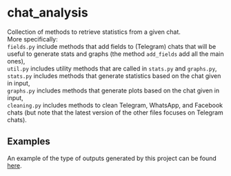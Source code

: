 # chat_analysis
Collection of methods to retrieve statistics from a given chat.  
More specifically:  
`fields.py` include methods that add fields to (Telegram) chats that will be useful to generate stats and graphs (the method `add_fields` add all the main ones),  
`util.py` includes utility methods that are called in `stats.py` and `graphs.py`,  
`stats.py` includes methods that generate statistics based on the chat given in input,  
`graphs.py` includes methods that generate plots based on the chat given in input,  
`cleaning.py` includes methods to clean Telegram, WhatsApp, and Facebook chats (but note that the latest version of the other files focuses on Telegram chats).  
## Examples
An example of the type of outputs generated by this project can be found [here](https://github.com/viola-00/chat_analysis/blob/main/output.pdf).
